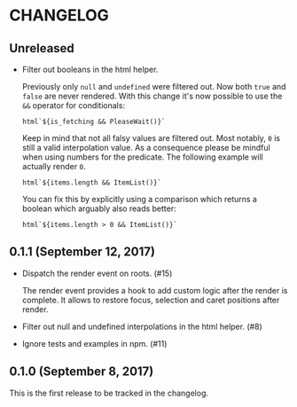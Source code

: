 # CHANGELOG

## Unreleased

  - Filter out booleans in the html helper.

    Previously only `null` and `undefined` were filtered out. Now both `true`
    and `false` are never rendered. With this change it's now possible to use
    the `&&` operator for conditionals:

        html`${is_fetching && PleaseWait()}`

    Keep in mind that not all falsy values are filtered out. Most notably, `0`
    is still a valid interpolation value. As a consequence please be mindful
    when using numbers for the predicate. The following example will actually
    render `0`.

        html`${items.length && ItemList()}`

    You can fix this by explicitly using a comparison which returns a boolean
    which arguably also reads better:

        html`${items.length > 0 && ItemList()}`


## 0.1.1 (September 12, 2017)

  - Dispatch the render event on roots. (#15)

    The render event provides a hook to add custom logic after the render is
    complete. It allows to restore focus, selection and caret positions after
    render.

  - Filter out null and undefined interpolations in the html helper. (#8)

  - Ignore tests and examples in npm. (#11)


## 0.1.0 (September 8, 2017)

This is the first release to be tracked in the changelog.
